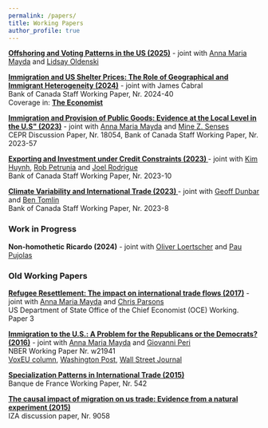 ```yaml
---
permalink: /papers/
title: Working Papers
author_profile: true
---
```



**[Offshoring and Voting Patterns in the US (2025)](https://drive.google.com/file/d/1d3nDZTQCzHB6Oj9j_b54gftwqxv_9HKa/view)** - joint with [Anna Maria Mayda](https://sites.google.com/a/georgetown.edu/annamariamayda/) and [Lidsay Oldenski](https://lindsay-oldenski.facultysite.georgetown.edu/)

**[Immigration and US Shelter Prices: The Role of Geographical and Immigrant Heterogeneity (2024)](https://www.bankofcanada.ca/2024/10/staff-working-paper-2024-40/)** - joint with James Cabral  
Bank of Canada Staff Working Paper, Nr. 2024-40  
Coverage in: **[The Economist](https://www.economist.com/finance-and-economics/2025/03/13/your-guide-to-the-new-anti-immigration-argument)**

**[Immigration and Provision of Public Goods: Evidence at the Local Level in the U.S" (2023)](https://www.bankofcanada.ca/wp-content/uploads/2023/11/swp2023-57.pdf)** - joint with [Anna Maria Mayda](https://sites.google.com/a/georgetown.edu/annamariamayda/) and [Mine Z. Senses](https://sites.google.com/view/minesenses/)  
CEPR Discussion Paper, Nr. 18054, Bank of Canada Staff Working Paper, Nr. 2023-57 

**[Exporting and Investment under Credit Constraints (2023) ](https://www.bankofcanada.ca/wp-content/uploads/2023/02/swp2023-10.pdf)** - joint with [Kim Huynh](https://www.bankofcanada.ca/profile/kim-huynh/), [Rob Petrunia](https://www.lakeheadu.ca/users/P/rpetruni) and [Joel Rodrigue](https://joelrodrigue.com/)   
Bank of Canada Staff Working Paper, Nr. 2023-10

**[Climate Variability and International Trade (2023) ](https://www.bankofcanada.ca/wp-content/uploads/2023/01/swp2023-8.pdf)** - joint with [Geoff Dunbar](https://www.bankofcanada.ca/profile/geoffrey-r-dunbar/) and [Ben Tomlin](https://www.bankofcanada.ca/profile/ben-tomlin/)  
Bank of Canada Staff Working Paper, Nr. 2023-8  

### Work in Progress

**Non-homothetic Ricardo (2024)** - joint with [Oliver Loertscher](https://www.oliverdl.com/) and [Pau Pujolas](https://pau.pujolasfons.com/)

### Old Working Papers

**[Refugee Resettlement: The impact on international trade flows (2017)](https://2017-2021.state.gov/wp-content/uploads/2018/12/Refugee-Resettlement-The-Impact-on-International-Trade-Flows-1.pdf)** - joint with [Anna Maria Mayda](https://sites.google.com/a/georgetown.edu/annamariamayda/) and [Chris Parsons](https://research-repository.uwa.edu.au/en/persons/christopher-parsons)     
US Department of State Office of the Chief Economist (OCE) Working. Paper 3

**[Immigration to the U.S.: A Problem for the Republicans or the Democrats? (2016)](http://ftp.iza.org/dp9543.pdf)** - joint with [Anna Maria Mayda](https://sites.google.com/a/georgetown.edu/annamariamayda/) and [Giovanni Peri](http://giovanniperi.ucdavis.edu/)  
NBER Working Paper Nr. w21941  
[VoxEU column](http://voxeu.org/article/us-immigration-s-electoral-impact-new-evidence), [Washington Post](https://www.washingtonpost.com/news/monkey-cage/wp/2016/03/17/why-republicans-should-cherish-undocumented-immigrants/?utm_term=.36933689c86c),  [Wall Street Journal](https://blogs.wsj.com/economics/2016/02/01/which-party-really-benefits-from-more-immigrants/)

**[Specialization Patterns in International Trade (2015)](https://www.banque-france.fr/uploads/tx_bdfdocumentstravail/DT-542_01.pdf)**    
Banque de France Working Paper, Nr. 542

**[The causal impact of migration on us trade: Evidence from a natural experiment (2015)](https://docs.iza.org/dp9058.pdf)**    
IZA discussion paper, Nr. 9058
